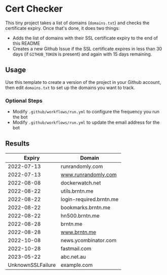 # Cert Checker

This tiny project takes a list of domains (`domains.txt`) and checks the certificate expiry. Once that's done, it does two things:

- Adds the list of domains with their SSL certificate expiry to the end of this README
- Creates a new Github Issue if the SSL certificate expires in less than 30 days (if `GITHUB_TOKEN` is present) and again with 15 days remaining.


## Usage

Use this template to create a version of the project in your Github account, then edit `domains.txt` to set up the domains you want to track.


### Optional Steps

- Modify `.github/workflows/run.yml` to configure the frequency you run the bot
- Modify `.github/workflows/run.yml` to update the email address for the bot

## Results

| Expiry    | Domain   |
|-----------|----------|
| 2022-07-13 | runrandomly.com |
| 2022-07-13 | www.runrandomly.com |
| 2022-08-08 | dockerwatch.net |
| 2022-08-22 | utils.brntn.me |
| 2022-08-22 | login-required.brntn.me |
| 2022-08-22 | bookmarks.brntn.me |
| 2022-08-22 | hn500.brntn.me |
| 2022-08-28 | brntn.me |
| 2022-08-28 | www.brntn.me |
| 2022-10-08 | news.ycombinator.com |
| 2022-10-28 | fastmail.com |
| 2023-05-22 | abc.net.au |
| UnknownSSLFailure | example.com |
